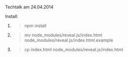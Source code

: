 Techtalk am 24.04.2014

Install:

1. > npm install
2. > mv node_modules/reveal.js/index.html node_modules/reveal.js/index.html.example
3. > cp index.html node_modules/reveal.js/index.html